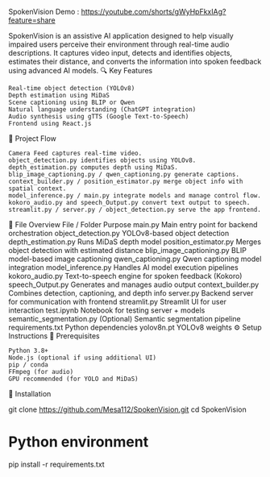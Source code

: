SpokenVision
Demo : https://youtube.com/shorts/gWyHpFkxIAg?feature=share

SpokenVision is an assistive AI application designed to help visually impaired users perceive their environment through real-time audio descriptions. It captures video input, detects and identifies objects, estimates their distance, and converts the information into spoken feedback using advanced AI models.
🔍 Key Features

    Real-time object detection (YOLOv8)
    Depth estimation using MiDaS
    Scene captioning using BLIP or Qwen
    Natural language understanding (ChatGPT integration)
    Audio synthesis using gTTS (Google Text-to-Speech)
    Frontend using React.js

📸 Project Flow

    Camera Feed captures real-time video.
    object_detection.py identifies objects using YOLOv8.
    depth_estimation.py computes depth using MiDaS.
    blip_image_captioning.py / qwen_captioning.py generate captions.
    context_builder.py / position_estimator.py merge object info with spatial context.
    model_inference.py / main.py integrate models and manage control flow.
    kokoro_audio.py and speech_Output.py convert text output to speech.
    streamlit.py / server.py / object_detection.py serve the app frontend.

📁 File Overview
File / Folder 	Purpose
main.py 	Main entry point for backend orchestration
object_detection.py 	YOLOv8-based object detection
depth_estimation.py 	Runs MiDaS depth model
position_estimator.py 	Merges object detection with estimated distance
blip_image_captioning.py 	BLIP model-based image captioning
qwen_captioning.py 	Qwen captioning model integration
model_inference.py 	Handles AI model execution pipelines
kokoro_audio.py 	Text-to-speech engine for spoken feedback (Kokoro)
speech_Output.py 	Generates and manages audio output
context_builder.py 	Combines detection, captioning, and depth info
server.py 	Backend server for communication with frontend
streamlit.py 	Streamlit UI for user interaction
test.ipynb 	Notebook for testing server + models
semantic_segmentation.py 	(Optional) Semantic segmentation pipeline
requirements.txt 	Python dependencies
yolov8n.pt 	YOLOv8 weights
⚙️ Setup Instructions
🔧 Prerequisites

    Python 3.8+
    Node.js (optional if using additional UI)
    pip / conda
    FFmpeg (for audio)
    GPU recommended (for YOLO and MiDaS)

🧪 Installation

git clone https://github.com/Mesa112/SpokenVision.git
cd SpokenVision

# Python environment
pip install -r requirements.txt
